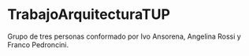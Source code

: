 # TrabajoArquitecturaTUP
Grupo de tres personas conformado por Ivo Ansorena, Angelina Rossi y Franco Pedroncini. 

